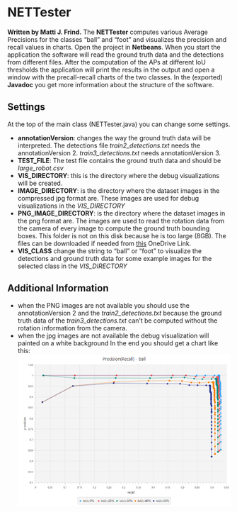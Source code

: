# NETTester
**Written by Matti J. Frind.**
The **NETTester** computes various Average Precisions for the classes “ball” and “foot” and visualizes the precision and recall values in charts.
Open the project in **Netbeans**. When you start the application the software will read the ground truth data and the detections from different files. After the computation of the APs at different IoU thresholds the application will print the results in the output and open a window with the precall-recall charts of the two classes. In the (exported) <strong>Javadoc</strong> you get more information about the structure of the software.
## Settings
At the top of the main class (NETTester.java) you can change some settings.
* **annotationVersion**: changes the way the ground truth data will be interpreted. The detections file *train2_detections.txt* needs the annotationVersion 2. *train3_detections.txt* needs annotationVersion 3.
* **TEST_FILE**: The test file contains the ground truth data and should be *large_robot.csv*
* **VIS_DIRECTORY**: this is the directory where the debug visualizations will be created.
* **IMAGE_DIRECTORY**: is the directory where the dataset images in the compressed jpg format are. These images are used for debug visualizations in the *VIS_DIRECTORY*
* **PNG_IMAGE_DIRECTORY**: is the directory where the dataset images in the png format are. The images are used to read the rotation data from the camera of every image to compute the ground truth bounding boxes. This folder is not on this disk because he is too large (8GB). The files can be downloaded if needed from [this](https://1drv.ms/f/s!Am_tcL4gQ-xLgpYTTXdMcXcWnNDdsw) OneDrive Link.
* **VIS_CLASS** change the string to “ball” or “foot” to visualize the detections and ground truth data for some example images for the selected class in the *VIS_DIRECTORY*
## Additional Information
* when the PNG images are not available you should use the annotationVersion 2 and the *train2_detections.txt* because the ground truth data of the *train3_detections.txt* can’t be computed without the rotation information from the camera.
* when the jpg images are not available the debug visualization will painted on a white background
In the end you should get a chart like this:
![PrecRecall-Ball.png](PrecRecall-Ball.png "PrecRecall-Ball.png")
